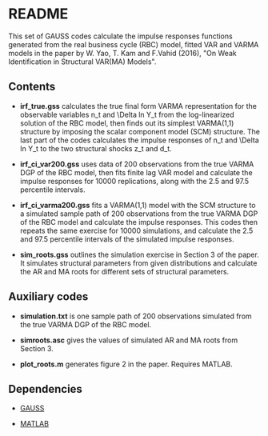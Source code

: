 # README

This set of GAUSS codes calculate the impulse responses functions generated from the real business cycle (RBC) model, fitted VAR and VARMA models in the paper by W. Yao, T. Kam and F.Vahid (2016), "On Weak Identification in Structural VAR(MA) Models".

## Contents

* **irf_true.gss** calculates the true final form VARMA representation for the observable variables n_t and \Delta ln Y_t from the log-linearized solution of the RBC model, then finds out its simplest VARMA(1,1) structure by imposing the scalar component model (SCM) structure. The last part of the codes calculates the impulse responses of n_t and \Delta ln Y_t to the two structural shocks z_t and d_t.

* **irf_ci_var200.gss** uses data of 200 observations from the true VARMA DGP of the RBC model, then fits finite lag VAR model and calculate the impulse responses for 10000 replications, along with the 2.5 and 97.5 percentile intervals.

* **irf_ci_varma200.gss** fits a VARMA(1,1) model with the SCM structure to a simulated sample path of 200 observations from the true VARMA DGP of the RBC model and calculate the impulse responses. This codes then repeats the same exercise for 10000 simulations, and calculate the 2.5 and 97.5 percentile intervals of the simulated impulse responses.

* **sim_roots.gss** outlines the simulation exercise in Section 3 of the paper. It simulates structural parameters from given distributions and calculate the AR and MA roots for different sets of structural parameters.

## Auxiliary codes

* **simulation.txt** is one sample path of 200 observations simulated from the true VARMA DGP of the RBC model.

* **simroots.asc** gives the values of simulated AR and MA roots from Section 3.

* **plot_roots.m** generates figure 2 in the paper. Requires MATLAB.

## Dependencies

* [GAUSS](http://www.aptech.com/products/gauss-mathematical-and-statistical-system/)

* [MATLAB](https://mathworks.com)

